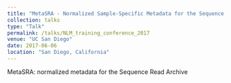 ```yaml
---
title: "MetaSRA - Normalized Sample-Specific Metadata for the Sequence Read Archive"
collection: talks
type: "Talk"
permalink: /talks/NLM_training_conference_2017
venue: "UC San Diego"
date: 2017-06-06
location: "San Diego, California"
---
```


MetaSRA: normalized metadata for the Sequence Read Archive
